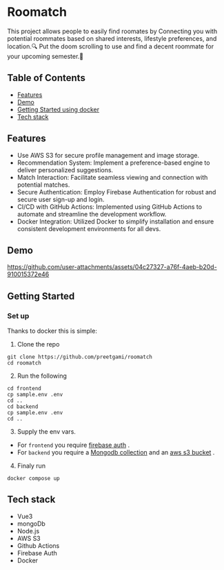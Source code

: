 # Roomatch
This project allows people to easily find roomates by Connecting you with potential roommates based on shared interests, lifestyle preferences, and location.🔍
Put the doom scrolling to use and find a decent roommate for your upcoming semester.👫 </br>

## Table of Contents
- [Features](https://github.com/preetgami/roomatch/blob/main/README.md#features)
- [Demo](https://github.com/preetgami/roomatch/blob/main/README.md#demo)
- [Getting Started using docker](https://github.com/preetgami/roomatch/blob/main/README.md#getting-started)
- [Tech stack](https://github.com/preetgami/roomatch/blob/main/README.md#tech-stack)

## Features
- Use AWS S3 for secure profile management and image storage.
- Recommendation System: Implement a preference-based engine to deliver personalized suggestions.
- Match Interaction: Facilitate seamless viewing and connection with potential matches.
- Secure Authentication: Employ Firebase Authentication for robust and secure user sign-up and login.
- CI/CD with GitHub Actions: Implemented using GitHub Actions to automate and streamline the development workflow.
- Docker Integration: Utilized Docker to simplify installation and ensure consistent development environments for all devs.

## Demo
https://github.com/user-attachments/assets/04c27327-a76f-4aeb-b20d-910015372e46

## Getting Started
### Set up
Thanks to docker this is simple:

1. Clone the repo
```
git clone https://github.com/preetgami/roomatch
cd roomatch
```
2. Run the following
```
cd frontend
cp sample.env .env
cd ..
cd backend
cp sample.env .env
cd ..
```
3. Supply the env vars. 
  - For `frontend` you require [firebase auth](https://firebase.google.com/docs/auth) .
  - For `backend` you require a [Mongodb collection](https://www.mongodb.com/) and an [aws s3 bucket](https://aws.amazon.com/s3/) .
4. Finaly run
```
docker compose up
```

## Tech stack
- Vue3
- mongoDb
- Node.js
- AWS S3
- Github Actions
- Firebase Auth
- Docker 
